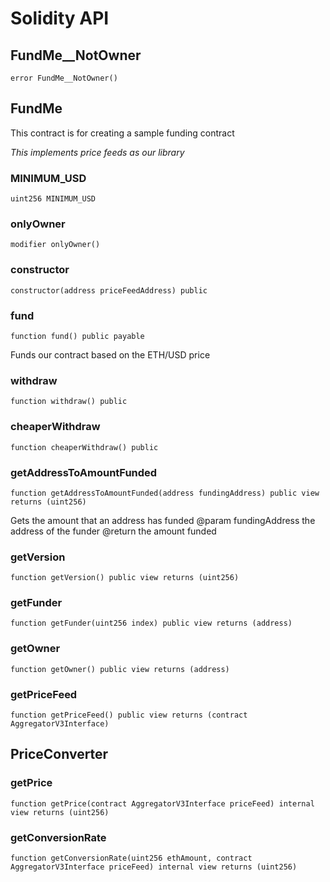 # Solidity API

## FundMe__NotOwner

```solidity
error FundMe__NotOwner()
```

## FundMe

This contract is for creating a sample funding contract

_This implements price feeds as our library_

### MINIMUM_USD

```solidity
uint256 MINIMUM_USD
```

### onlyOwner

```solidity
modifier onlyOwner()
```

### constructor

```solidity
constructor(address priceFeedAddress) public
```

### fund

```solidity
function fund() public payable
```

Funds our contract based on the ETH/USD price

### withdraw

```solidity
function withdraw() public
```

### cheaperWithdraw

```solidity
function cheaperWithdraw() public
```

### getAddressToAmountFunded

```solidity
function getAddressToAmountFunded(address fundingAddress) public view returns (uint256)
```

Gets the amount that an address has funded
 @param fundingAddress the address of the funder
 @return the amount funded

### getVersion

```solidity
function getVersion() public view returns (uint256)
```

### getFunder

```solidity
function getFunder(uint256 index) public view returns (address)
```

### getOwner

```solidity
function getOwner() public view returns (address)
```

### getPriceFeed

```solidity
function getPriceFeed() public view returns (contract AggregatorV3Interface)
```

## PriceConverter

### getPrice

```solidity
function getPrice(contract AggregatorV3Interface priceFeed) internal view returns (uint256)
```

### getConversionRate

```solidity
function getConversionRate(uint256 ethAmount, contract AggregatorV3Interface priceFeed) internal view returns (uint256)
```

